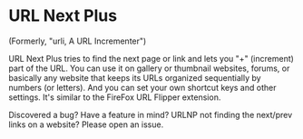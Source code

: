 # URL Next Plus

(Formerly, "urli, A URL Incrementer")

URL Next Plus tries to find the next page or link and lets you "+" (increment)
part of the URL. You can use it on gallery or thumbnail websites, forums, or
basically any website that keeps its URLs organized sequentially by numbers
(or letters). And you can set your own shortcut keys and other settings.
It's similar to the FireFox URL Flipper extension.


Discovered a bug? Have a feature in mind? URLNP not finding the next/prev links on a website? 
Please open an issue.